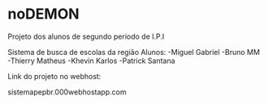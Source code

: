 # noDEMON
Projeto dos alunos de segundo periodo de I.P.I

Sistema de busca de escolas da região 
Alunos:
-Miguel Gabriel
-Bruno MM
-Thierry Matheus
-Khevin Karlos
-Patrick Santana

Link do projeto no webhost:

sistemapepbr.000webhostapp.com
